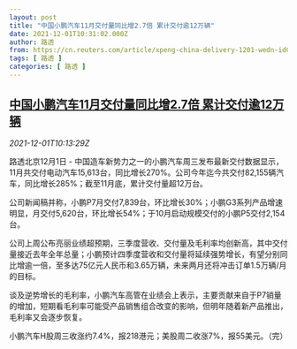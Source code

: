 ```yaml
---
layout: post
title: "中国小鹏汽车11月交付量同比增2.7倍 累计交付逾12万辆"
date: 2021-12-01T10:31:02.000Z
author: 路透
from: https://cn.reuters.com/article/xpeng-china-delivery-1201-wedn-idCNKBS2IG3IK
tags: [ 路透 ]
categories: [ 路透 ]
---
```

<!--1638354662000-->
[中国小鹏汽车11月交付量同比增2.7倍 累计交付逾12万辆](https://cn.reuters.com/article/xpeng-china-delivery-1201-wedn-idCNKBS2IG3IK)
------

<div>
<div><i>2021-12-01T10:13:29Z</i></div><p>路透北京12月1日 - 中国造车新势力之一的小鹏汽车周三发布最新交付数据显示，11月共交付电动汽车15,613台，同比增长270%。公司今年迄今共交付82,155辆汽车，同比增长285%；截至11月底，累计交付量超12万台。</p><p>公司新闻稿并称，小鹏P7月交付7,839台，环比增长30%；小鹏G3系列产品增速明显，月交付5,620台，环比增长54%；于10月启动规模交付的小鹏P5交付2,154台。</p><p>公司上周公布亮丽业绩超预期，三季度营收、交付量及毛利率均创新高，其中交付量接近去年全年总量；小鹏预计四季度营收和交付量将延续强势增长，有望分别同比增逾一倍，至多达75亿元人民币和3.65万辆，未来两月还将冲击订单1.5万辆/月的目标。</p><p>谈及逆势增长的毛利率，小鹏汽车高管在业绩会上表示，主要贡献来自于P7销量的增加，短期看毛利率可能受产品销售组合改变的影响，但明年随着新产品推出，毛利率又会逐步恢复。</p><p>小鹏汽车H股周三收涨约7.4%，报218港元；美股周二收涨7%，报55美元。（完）</p>
</div>
